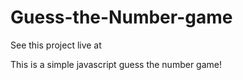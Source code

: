 # Guess-the-Number-game

See this project live at 

This is a simple javascript guess the number game!
